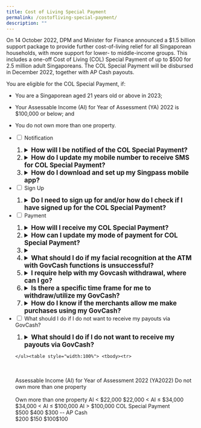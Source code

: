 ```yaml
---
title: Cost of Living Special Payment
permalink: /costofliving-special-payment/
description: ""
---
```

On 14 October 2022, DPM and Minister for Finance announced a $1.5 billion support package to provide further cost-of-living relief for all Singaporean households, with more support for lower- to middle-income groups. This includes a one-off Cost of Living (COL) Special Payment of up to $500 for 2.5 million adult Singaporeans. The COL Special Payment will be disbursed in December 2022, together with AP Cash payouts.

You are eligible for the COL Special Payment, if:

* You are a Singaporean aged 21 years old or above in 2023;

* Your Assessable Income (AI) for Year of Assessment (YA) 2022 is $100,000 or below; and

* You do not own more than one property.


<style>
table, th, td { border:1px solid black; } </style>  <ul class="jekyllcodex_accordion">
  <li>
    <input id="accordion1" type="checkbox">
    <label for="accordion1">Notification</label>
    <div>
       <ol>
        <li style="font-size:17px" class="Numbering"><details>
		<summary><b>How will I be notified of the COL Special Payment?</b></summary><br>You will receive a message in the inbox of your Singpass app after payment has been made in December. Please turn on your notifications for the Singpass app so that you will not miss any alerts and messages.

If you do not have the Singpass app, an SMS will be sent to your Singpass-registered mobile number.
<br><br>
					<br><br>
</details></li>
<li style="font-size:17px" class="Numbering"><details><summary><b>How do I update my mobile number to receive SMS for COL Special Payment?</b></summary><br>
To update your mobile number to receive SMS for COL Special Payment, please log in to your Singpass account at the Singpass website <br></details></li>    

<li style="font-size:17px" class="Numbering"><details><summary><b>How do I download and set up my Singpass mobile app?</b></summary><br>
You can download the Singpass app at the Singpass website.<br></details></li>    
			</ol>
    </div>
	</li>  
  <li>
    <input id="accordion2" type="checkbox">
    <label for="accordion2">Sign Up</label>
    <div>
       <ol>
				  <li style="font-size:17px" class="Numbering"><details><summary><b>Do I need to sign up for and/or how do I check if I have signed up for the COL Special Payment?</b></summary><br>You will automatically receive your COL Special Payment if you are eligible. No action is required on your part. 
<br><br>
<br></details></li>    
			</ol>
    </div>
	</li>  
  <li>
    <input id="accordion2" type="checkbox">
    <label for="accordion2">Payment</label>
    <div>
       <ol>
				  <li style="font-size:17px" class="Numbering"><details><summary><b>How will I receive my COL Special Payment?</b></summary><br>You will receive your COL Special Payment via your PayNow-NRIC linked bank account. 

If you do not have a PayNow-NRIC-linked bank account but have previously provided your DBS/POSB, OCBC or UOB bank account number to the Government for past payouts, you will receive your COL Special Payment via bank transfer to these accounts. You may wish to check and update your bank account details registered with us by logging into our e-services  with your Singpass.

Otherwise, the cash payout will be credited to you via GovCash. GovCash is a new payment mode that allows Singaporeans to receive their payouts from Government agencies more quickly and conveniently. Please see   for more details on GovCash.

You are encouraged to link your NRIC to PayNow to receive your payouts earlier.
 
</details></li>
				  <li style="font-size:17px" class="Numbering"><details><summary><b>How can I update my mode of payment for COL Special Payment?</b></summary><br>    

You are encouraged to register for PayNow-NRIC with your bank to receive your COL Special Payment earlier. Otherwise, you can update your bank account details by logging in to our e-services&nbsp; with your Singpass. Only bank account details received by XX November 2022 will be used for crediting by XX December 2022.

Payment instructions received from XX November 2022 will be used for future government payouts.
<br><br>
</details></li>
				  <li style="font-size:17px" class="Numbering"><details><summary><b></b></summary><br>You can log into the <a class="hyperlink" href="https://www.govpayouts.gov.sg/cds/gstv/login">e-services</a> with your Singpass to view your PRN by selecting “GovCash PRN” that is found at the menu on the left. This will only be available after the payment has been made through GovCash.<br><br>
</details></li>
				  <li style="font-size:17px" class="Numbering"><details><summary><b>What should I do if my facial recognition at the ATM with GovCash functions is unsuccessful?</b></summary><br>Should the ATM be unable to verify your identity via Singpass Face Verification, please try again or request assistance from OCBC’s Digital Ambassadors at the OCBC Branches.<br><br>
</details></li>
				  <li style="font-size:17px" class="Numbering"><details><summary><b>I require help with my Govcash withdrawal, where can I go?</b></summary><br>Singaporeans who require assistance with their GovCash withdrawals can visit the ATMs located within OCBC's branches during operating hours, where OCBC Digital Ambassadors will be present to guide them.<br><br>
</details></li>
			<li style="font-size:17px" class="Numbering"><details><summary><b>Is there a specific time frame for me to withdraw/utilize my GovCash?</b></summary><br>There is no specific time frame for you to withdraw/utilize your GovCash. As the intent of the GSTV scheme is to provide a continuing offset for the GST expenses of lower- to middle-income Singaporean households, and most retiree households, eligible individuals are encouraged to withdraw/utilize their GovCash for daily expenses.<br><br>
</details></li>
				 <li style="font-size:17px" class="Numbering"><details><summary><b>How do I know if the merchants allow me make purchases using my GovCash?</b></summary><br>You can only make purchases at merchants that accept PayNow/NETS QR code using the LifeSG app. You can look out for the PayNow/NETS logo on the SG QR label that is displayed by the merchants.<br><br>
</details></li>
      </ol>
    </div>
  </li><li>
    <input id="accordion3" type="checkbox">
    <label for="accordion3">What should I do if I do not want to receive my payouts via GovCash?</label>
    <div>
      <ol>
        <li style="font-size:17px" class="Numbering"><details><summary><b>What should I do if I do not want to receive my payouts via GovCash?</b></summary><br>	GovCash will replace GST Voucher (GSTV) cheques from 2022 onwards.<br><br>If you do not wish to receive your future GSTV payout via GovCash, we would encourage you to register for PayNow-NRIC-linked bank account with your preferred bank. You may contact your bank for specific details on how to register your NRIC on PayNow.<br><br>If you have linked your NRIC to PayNow, your future GSTV payouts (if any) will be automatically credited to your PayNow-NRIC-linked bank account. You may contact your bank to check if you are registered on PayNow-NRIC.<br><br>Alternatively, you can choose to receive your payouts via Direct Bank Crediting. To do so, you may login to the <a class="hyperlink" href="https://www.govpayouts.gov.sg/cds/gstv/login">e-services</a> using your Singpass, select “Update Your Payment Mode” and update your POSB/DBS, OCBC or UOB bank account details.
<br><br>
</details></li>
				</ol>
    </div>
  </li>


	
	
	
	</ul><table style="width:100%"> <tbody><tr> 

</tr></tbody><thead><tr><th rowspan="3" style="text-align:center; vertical-align:top"><br><br> Assessable Income (AI) for Year of Assessment 2022 (YA2022)</th><th colspan="4" style="text-align:center; vertical-align:middle"> Do not own more than one property</th><th rowspan="3" style="text-align:center; vertical-align:top"><br><br> Own more than one property</th>
	</tr><tr><th colspan="1" style="text-align:center; vertical-align:middle"> AI &lt; $22,000</th>

<th colspan="1" style="text-align:center; vertical-align:middle">$22,000 &lt; AI ≤ $34,000</th>

<th colspan="1" style="text-align:center; vertical-align:middle">$34,000 &lt; AI ≤ $100,000</th>

<th colspan="1" style="text-align:center; vertical-align:middle"> AI &gt; $100,000</th></tr>

</thead>

<tbody><tr><td style="text-align:center; vertical-align:middle"> COL Special Payment <br></td><td style="text-align:center; vertical-align:middle">$500</td>

<td style="text-align:center; vertical-align:middle">$400</td>

<td style="text-align:center; vertical-align:middle">$300</td>

<td style="text-align:center; vertical-align:middle">-</td><td style="text-align:center; vertical-align:middle">-</td></tr><tr><td style="text-align:center; vertical-align:middle"> AP Cash <br></td>

<th colspan="2" style="text-align:center; vertical-align:middle">$200

</th><td style="text-align:center; vertical-align:middle">$150</td>

<td style="text-align:center; vertical-align:middle">$100</td><td style="text-align:center; vertical-align:middle">$100</td></tr>

</tbody>
</table>